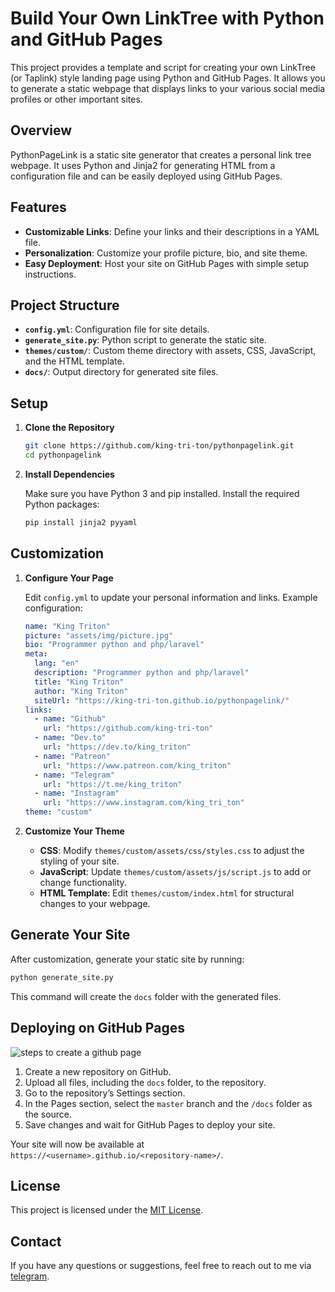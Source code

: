 # Build Your Own LinkTree with Python and GitHub Pages

This project provides a template and script for creating your own LinkTree (or Taplink) style landing page using Python and GitHub Pages. It allows you to generate a static webpage that displays links to your various social media profiles or other important sites.

## Overview

PythonPageLink is a static site generator that creates a personal link tree webpage. It uses Python and Jinja2 for generating HTML from a configuration file and can be easily deployed using GitHub Pages.

## Features

- **Customizable Links**: Define your links and their descriptions in a YAML file.
- **Personalization**: Customize your profile picture, bio, and site theme.
- **Easy Deployment**: Host your site on GitHub Pages with simple setup instructions.

## Project Structure

- **`config.yml`**: Configuration file for site details.
- **`generate_site.py`**: Python script to generate the static site.
- **`themes/custom/`**: Custom theme directory with assets, CSS, JavaScript, and the HTML template.
- **`docs/`**: Output directory for generated site files.

## Setup

1. **Clone the Repository**

   ```bash
   git clone https://github.com/king-tri-ton/pythonpagelink.git
   cd pythonpagelink
   ```

2. **Install Dependencies**

   Make sure you have Python 3 and pip installed. Install the required Python packages:

   ```bash
   pip install jinja2 pyyaml
   ```

## Customization

1. **Configure Your Page**

   Edit `config.yml` to update your personal information and links. Example configuration:

   ```yaml
   name: "King Triton"
   picture: "assets/img/picture.jpg"
   bio: "Programmer python and php/laravel"
   meta:
     lang: "en"
     description: "Programmer python and php/laravel"
     title: "King Triton"
     author: "King Triton"
     siteUrl: "https://king-tri-ton.github.io/pythonpagelink/"
   links:
     - name: "Github"
       url: "https://github.com/king-tri-ton"
     - name: "Dev.to"
       url: "https://dev.to/king_triton"
     - name: "Patreon"
       url: "https://www.patreon.com/king_triton"
     - name: "Telegram"
       url: "https://t.me/king_triton"
     - name: "Instagram"
       url: "https://www.instagram.com/king_tri_ton"
   theme: "custom"
   ```

2. **Customize Your Theme**

   - **CSS**: Modify `themes/custom/assets/css/styles.css` to adjust the styling of your site.
   - **JavaScript**: Update `themes/custom/assets/js/script.js` to add or change functionality.
   - **HTML Template**: Edit `themes/custom/index.html` for structural changes to your webpage.

## Generate Your Site

After customization, generate your static site by running:

```bash
python generate_site.py
```

This command will create the `docs` folder with the generated files.

## Deploying on GitHub Pages

![steps to create a github page](https://github.com/user-attachments/assets/1ce1a9c2-f2d5-4cec-9d4b-e5ba9453cefb)

1. Create a new repository on GitHub.
2. Upload all files, including the `docs` folder, to the repository.
3. Go to the repository’s Settings section.
4. In the Pages section, select the `master` branch and the `/docs` folder as the source.
5. Save changes and wait for GitHub Pages to deploy your site.

Your site will now be available at `https://<username>.github.io/<repository-name>/`.

## License

This project is licensed under the [MIT License](https://choosealicense.com/licenses/mit/).

## Contact

If you have any questions or suggestions, feel free to reach out to me via [telegram](https://t.me/king_triton).